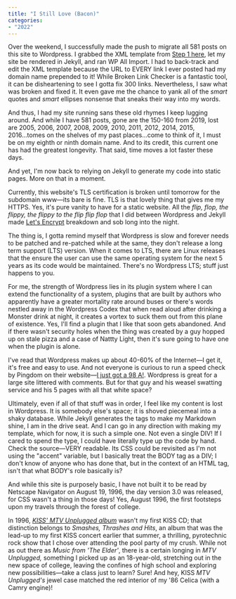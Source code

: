 ```yaml
---
title: "I Still Love (Bacon)"
categories:
- "2022"
---
```


Over the weekend, I successfully made the push to migrate all 581 posts on this site to Wordpress.  I grabbed the XML template from [Step 1 here](https://www.fivefilters.org/2021/how-to-migrate-a-jekyll-blog-to-wordpress/), let my site be rendered in Jekyll, and ran WP All Import.   I had to back-track and edit the XML template because the URL to EVERY link I ever posted had my domain name prepended to it!  While Broken Link Checker is a fantastic tool, it can be disheartening to see I gotta fix 300 links.  Nevertheless, I saw what was broken and fixed it.  It even gave me the chance to yank all of the *smart* quotes and *smart* ellipses nonsense that sneaks their way into my words.

And thus, I had my site running sans these old rhymes I keep lugging around.   And while I have 581 posts, gone are the 150-160 from 2019, lost are 2005, 2006, 2007, 2008, 2009, 2010, 2011, 2012, 2014, 2015, 2016...tomes on the shelves of my past places...come to think of it, I must be on my eighth or ninth domain name.  And to its credit, this current one has had the greatest longevity.  That said, time moves a lot faster these days.

And yet, I'm now back to relying on Jekyll to generate my code into static pages.  More on that in a moment.

Currently, this website's TLS certification is broken until tomorrow for the subdomain www—its bare is fine.  TLS is that lovely thing that gives me my HTTPS.  Yes, it's pure vanity to have for a static website.  All the *flip, flop, the flippy, the flippy to the flip flip flop* that I did between Wordpress and Jekyll made [Let's Encrypt](https://letsencrypt.org/) breakdown and sob long into the night.

The thing is, I gotta remind myself that Wordpress is slow and forever needs to be patched and re-patched while at the same, they don't release a long term support (LTS) version.  When it comes to LTS, there are Linux releases that the ensure the user can use the same operating system for the next 5 years as its code would be maintained.  There's no Wordpress LTS; stuff just happens to you. 

For me, the strength of Wordpress lies in its plugin system where I can extend the functionality of a system, plugins that are built by authors who apparently have a greater mortality rate around buses or there's words nestled away in the Wordpress Codex that when read aloud after drinking a Monster drink at night, it creates a vortex to suck them out from this plane of existence.  Yes, I'll find a plugin that I like that soon gets abandoned.  And if there wasn't security holes when the thing was created by a guy hopped up on stale pizza and a case of Nattty Light, then it's sure going to have one when the plugin is alone.  

I've read that Wordpress makes up about 40-60% of the Internet—I get it, it's free and easy to use.  And not everyone is curious to run a speed check by Pingdom on their website—[I just got a 98 A!](https://tools.pingdom.com/#6139fd1bd9000000).  Wordpress is great for a large site littered with comments.  But for that guy and his weasel swatting service and his 5 pages with all that white space?

Ultimately, even if all of that stuff was in order, I feel like my content is lost in Wordpress.  It is somebody else's space; it is shoved piecemeal into a shaky database.  While Jekyll generates the tags to make my Markdown shine, I am in the drive seat.  And I can go in any direction with making my template, which for now, it is such a simple one.  Not even a single DIV!  If I cared to spend the type, I could have literally type up the code by hand.  Check the source—VERY readable.  Its CSS could be revisited as I'm not using the "accent" variable, but I basically treat the BODY tag as a DIV; I don't know of anyone who has done that, but in the context of an HTML tag, isn't that what BODY's role basically is?  

And while this site is purposely basic, I have not built it to be read by Netscape Navigator on August 19, 1996, the day version 3.0 was released, for CSS wasn't a thing in those days!  Yes, August 1996, the first footsteps upon my travels through the forest of college. 

In 1996, *[KISS' MTV Unplugged album](https://open.spotify.com/album/5rf66ReWkobYT88G0Ky52y?si=_4N_KthYQ9Ot8Ev5_TNSTw)* wasn't my first KISS CD; that distinction belongs to *Smashes, Thrashes and Hits*, an album that was the lead-up to my first KISS concert earlier that summer, a thrilling, pyrotechnic rock show that I chose over attending the pool party of my crush.  While not as out there as *Music from 'The Elder'*, there is a certain longing in *MTV Unplugged,* something I picked up as an 18-year-old, stretching out in the new space of college, leaving the confines of high school and exploring new possibilities—take a class just to learn?  Sure! And hey, KISS *MTV Unplugged's* jewel case matched the red interior of my '86 Celica (with a Camry engine)!